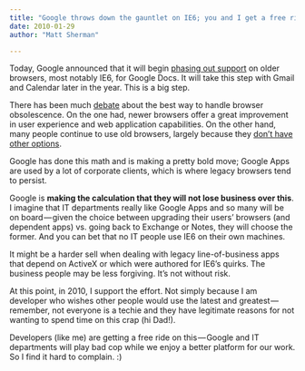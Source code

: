 ```yaml
---
title: "Google throws down the gauntlet on IE6; you and I get a free ride"
date: 2010-01-29
author: "Matt Sherman"

---
```


Today, Google announced that it will begin [phasing out support](http://googledocs.blogspot.com/2010/01/web-browser-support-for-docs-and-sites.html) on older browsers, most notably IE6, for Google Docs. It will take this step with Gmail and Calendar later in the year. This is a big step.

There has been much [debate](/blog/post/Betting-on-a-future-without-IE6.aspx) about the best way to handle browser obsolescence. On the one had, newer browsers offer a great improvement in user experience and web application capabilities. On the other hand, many people continue to use old browsers, largely because they [don’t have other options](http://blog.digg.com/?p=878).

Google has done this math and is making a pretty bold move; Google Apps are used by a lot of corporate clients, which is where legacy browsers tend to persist.

Google is **making the calculation that they will not lose business over this**. I imagine that IT departments really like Google Apps and so many will be on board — given the choice between upgrading their users’ browsers (and dependent apps) vs. going back to Exchange or Notes, they will choose the former. And you can bet that no IT people use IE6 on their own machines.

It might be a harder sell when dealing with legacy line-of-business apps that depend on ActiveX or which were authored for IE6’s quirks. The business people may be less forgiving. It’s not without risk.

At this point, in 2010, I support the effort. Not simply because I am developer who wishes other people would use the latest and greatest — remember, not everyone is a techie and they have legitimate reasons for not wanting to spend time on this crap (hi Dad!).

Developers (like me) are getting a free ride on this — Google and IT departments will play bad cop while we enjoy a better platform for our work. So I find it hard to complain. :)
